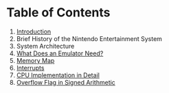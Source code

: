 # Table of Contents

1. [Introduction](./01-introduction.md)
2. Brief History of the Nintendo Entertainment System
3. System Architecture
4. [What Does an Emulator Need?](./04-what-does-an-emulator-need.md)
5. [Memory Map](./05-memory-map.md)
6. [Interrupts](./06-interrupts.md)
7. [CPU Implementation in Detail](./07-cpu-implementation.md)
8. [Overflow Flag in Signed Arithmetic](./08-overflow-flag.md)